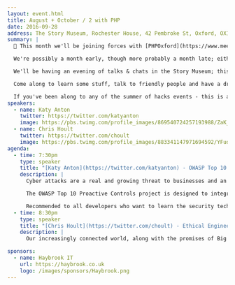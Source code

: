 ```yaml
---
layout: event.html
title: August + October / 2 with PHP
date: 2016-09-28
address: The Story Museum, Rochester House, 42 Pembroke St, Oxford, OX11BP
summary: |
  🌟 This month we'll be joining forces with [PHPOxford](https://www.meetup.com/PHP-Oxford/events/233030813/)! We'll be at the same venue - though with an even wider, super-er group of developers! Head over to their [meetup page](https://www.meetup.com/PHP-Oxford/events/233030813/) and sign up too. 🌟

  We're possibly a month early, though more probably a month late; either way we're going to get together and talk it all through.

  We'll be having an evening of talks & chats in the Story Museum; this month we're really lucky to have [Chris Hoult](https://twitter.com/choult) joining us to talk about Ethical Engineering (a really interesting topic). We're also looking for a second talk, so if there's something you'd like to talk about - please get in touch.

  Come along to learn some stuff, talk to friendly people and have a drink or two. (Big thanks to [HaybrookIT](https://haybrook.co.uk/) for sponsoring the venue hire and refreshments.)

  If you've been along to any of the summer of hacks events - this is a great opportunity to come back and catch up with the people you met.
speakers:
  - name: Katy Anton
    twitter: https://twitter.com/katyanton
    image: https://pbs.twimg.com/profile_images/869540724257193988/ZaK__9_d_400x400.jpg
  - name: Chris Hoult
    twitter: https://twitter.com/choult
    image: https://pbs.twimg.com/profile_images/883341147971694592/YFudVgXu_400x400.jpg
agenda:
  - time: 7:30pm
    type: speaker
    title: "[Katy Anton](https://twitter.com/katyanton) - OWASP Top 10 Proactive Controls"
    description: |
      Cyber attacks are a real and growing threat to businesses and an increasing number of attacks take place at application layer. The best defence against is to develop applications where security is incorporated as part of the software development lifecycle.

      The OWASP Top 10 Proactive Controls project is designed to integrate security in the software development lifecycle. In this presentation based on v2.0 released this year, you will learn how to incorporate security into your software projects.

      Recommended to all developers who want to learn the security techniques that can help them build more secure applications.
  - time: 8:30pm
    type: speaker
    title: "[Chris Hoult](https://twitter.com/choult) - Ethical Engineering"
    description: |
      Our increasingly connected world, along with the promises of Big Data and Cloud Computing, offers us multitudes of opportunities to model the world and build powerful technology to improve not only the companies we work for but the lives of many. Yet far too often we, as engineers, focus on providing a solution to the problem at hand and overlook the problems that the solution itself might cause. In this talk, Christopher examines some of the issues our world throws up, and asks what it takes to engineer ethically.

sponsors:
  - name: Haybrook IT
    url: https://haybrook.co.uk
    logo: /images/sponsors/Haybrook.png
---
```

